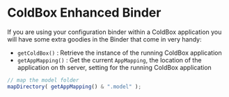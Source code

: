 # ColdBox Enhanced Binder

If you are using your configuration binder within a ColdBox application you will have some extra goodies in the Binder that come in very handy:

* `getColdBox()` : Retrieve the instance of the running ColdBox application
* `getAppMapping()` : Get the current `AppMapping`, the location of the application on th server, setting for the running ColdBox application

```javascript
// map the model folder
mapDirectory( getAppMapping() & ".model" );
```

